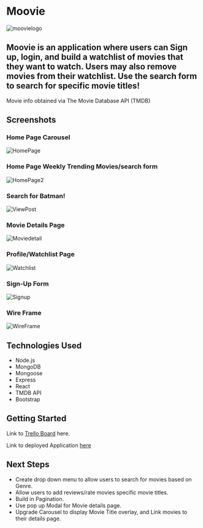 # Moovie

![moovielogo](https://i.imgur.com/fwDSUCM.png)
## Moovie is an application where users can Sign up, login, and build a watchlist of movies that they want to watch. Users may also remove movies from their watchlist. Use the search form to search for specific movie titles!

Movie info obtained via The Movie Database API (TMDB)


## Screenshots



### Home Page Carousel
![HomePage](https://i.imgur.com/Y7v0nRd.jpg)

### Home Page Weekly Trending Movies/search form
![HomePage2](https://i.imgur.com/NwgdgHj.png)

### Search for Batman!
![ViewPost](https://i.imgur.com/pwd4I94.jpg)

### Movie Details Page
![Moviedetail](https://i.imgur.com/BUFPdmR.png)

### Profile/Watchlist Page
![Watchlist](https://i.imgur.com/cDDyVoa.png)

### Sign-Up Form
![Signup](https://i.imgur.com/jcDqUBF.png)

### Wire Frame 
![WireFrame](https://i.imgur.com/GBlUNAj.png)

## Technologies Used

- Node.js
- MongoDB
- Mongoose
- Express
- React
- TMDB API
- Bootstrap

## Getting Started

Link to [Trello Board](https://trello.com/b/6UZMdcRC/project-4) here.

Link to deployed Application [here](https://m00vieapp.herokuapp.com/)


## Next Steps

- Create drop down menu to allow users to search for movies based on Genre.
- Allow users to add reviews/rate movies specific movie titles.
- Build in Pagination.
- Use pop up Modal for Movie details page.
- Upgrade Carousel to display Movie Title overlay, and Link movies to their details page.
